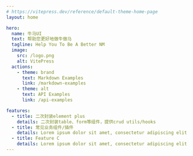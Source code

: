 ```yaml
---
# https://vitepress.dev/reference/default-theme-home-page
layout: home

hero:
  name: 牛马UI
  text: 帮助您更好地做牛做马
  tagline: Help You To Be A Better NM
  image:
    src: /logo.png
    alt: VitePress
  actions:
    - theme: brand
      text: Markdown Examples
      link: /markdown-examples
    - theme: alt
      text: API Examples
      link: /api-examples

features:
  - title: 二次封装element plus
    details: 二次封装table、form等组件，提供crud utils/hooks
  - title: 常见业务组件/插件
    details: Lorem ipsum dolor sit amet, consectetur adipiscing elit
  - title: Feature C
    details: Lorem ipsum dolor sit amet, consectetur adipiscing elit
---
```

